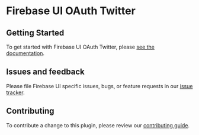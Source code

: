 # Firebase UI OAuth Twitter

## Getting Started

To get started with Firebase UI OAuth Twitter, please [see the documentation](https://github.com/firebase/FirebaseUI-Flutter/blob/main/docs/firebase-ui-auth/providers/oauth.md#twitter-login).

## Issues and feedback

Please file Firebase UI specific issues, bugs, or feature requests in our [issue tracker](https://github.com/firebase/FirebaseUI-Flutter/issues).

## Contributing

To contribute a change to this plugin, please review our [contributing guide](https://github.com/firebase/FirebaseUI-Flutter/blob/main/CONTRIBUTING.md).
